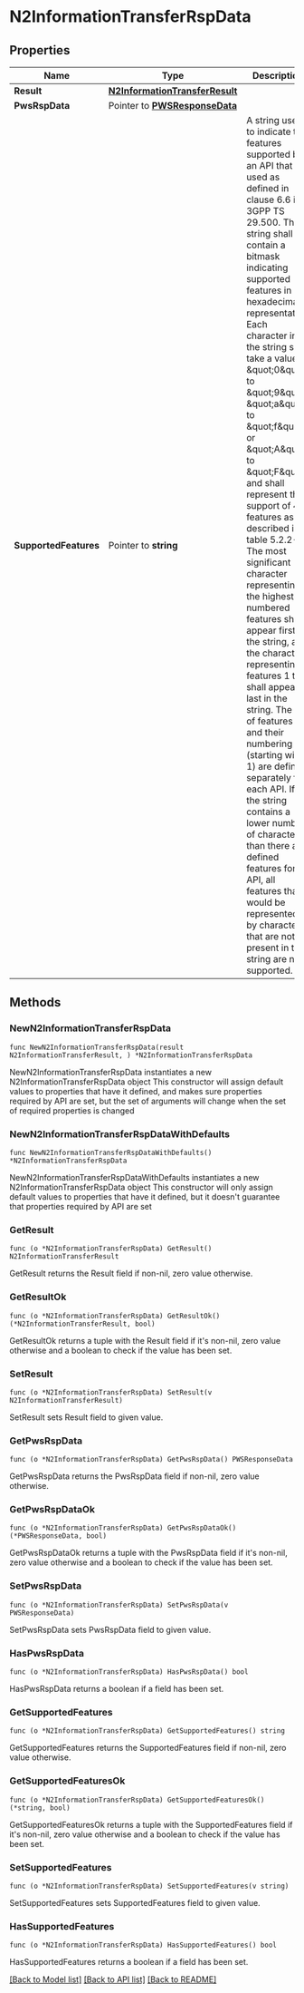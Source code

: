 # N2InformationTransferRspData

## Properties

Name | Type | Description | Notes
------------ | ------------- | ------------- | -------------
**Result** | [**N2InformationTransferResult**](N2InformationTransferResult.md) |  | 
**PwsRspData** | Pointer to [**PWSResponseData**](PWSResponseData.md) |  | [optional] 
**SupportedFeatures** | Pointer to **string** | A string used to indicate the features supported by an API that is used as defined in clause  6.6 in 3GPP TS 29.500. The string shall contain a bitmask indicating supported features in  hexadecimal representation Each character in the string shall take a value of \&quot;0\&quot; to \&quot;9\&quot;,  \&quot;a\&quot; to \&quot;f\&quot; or \&quot;A\&quot; to \&quot;F\&quot; and shall represent the support of 4 features as described in  table 5.2.2-3. The most significant character representing the highest-numbered features shall  appear first in the string, and the character representing features 1 to 4 shall appear last  in the string. The list of features and their numbering (starting with 1) are defined  separately for each API. If the string contains a lower number of characters than there are  defined features for an API, all features that would be represented by characters that are not  present in the string are not supported.  | [optional] 

## Methods

### NewN2InformationTransferRspData

`func NewN2InformationTransferRspData(result N2InformationTransferResult, ) *N2InformationTransferRspData`

NewN2InformationTransferRspData instantiates a new N2InformationTransferRspData object
This constructor will assign default values to properties that have it defined,
and makes sure properties required by API are set, but the set of arguments
will change when the set of required properties is changed

### NewN2InformationTransferRspDataWithDefaults

`func NewN2InformationTransferRspDataWithDefaults() *N2InformationTransferRspData`

NewN2InformationTransferRspDataWithDefaults instantiates a new N2InformationTransferRspData object
This constructor will only assign default values to properties that have it defined,
but it doesn't guarantee that properties required by API are set

### GetResult

`func (o *N2InformationTransferRspData) GetResult() N2InformationTransferResult`

GetResult returns the Result field if non-nil, zero value otherwise.

### GetResultOk

`func (o *N2InformationTransferRspData) GetResultOk() (*N2InformationTransferResult, bool)`

GetResultOk returns a tuple with the Result field if it's non-nil, zero value otherwise
and a boolean to check if the value has been set.

### SetResult

`func (o *N2InformationTransferRspData) SetResult(v N2InformationTransferResult)`

SetResult sets Result field to given value.


### GetPwsRspData

`func (o *N2InformationTransferRspData) GetPwsRspData() PWSResponseData`

GetPwsRspData returns the PwsRspData field if non-nil, zero value otherwise.

### GetPwsRspDataOk

`func (o *N2InformationTransferRspData) GetPwsRspDataOk() (*PWSResponseData, bool)`

GetPwsRspDataOk returns a tuple with the PwsRspData field if it's non-nil, zero value otherwise
and a boolean to check if the value has been set.

### SetPwsRspData

`func (o *N2InformationTransferRspData) SetPwsRspData(v PWSResponseData)`

SetPwsRspData sets PwsRspData field to given value.

### HasPwsRspData

`func (o *N2InformationTransferRspData) HasPwsRspData() bool`

HasPwsRspData returns a boolean if a field has been set.

### GetSupportedFeatures

`func (o *N2InformationTransferRspData) GetSupportedFeatures() string`

GetSupportedFeatures returns the SupportedFeatures field if non-nil, zero value otherwise.

### GetSupportedFeaturesOk

`func (o *N2InformationTransferRspData) GetSupportedFeaturesOk() (*string, bool)`

GetSupportedFeaturesOk returns a tuple with the SupportedFeatures field if it's non-nil, zero value otherwise
and a boolean to check if the value has been set.

### SetSupportedFeatures

`func (o *N2InformationTransferRspData) SetSupportedFeatures(v string)`

SetSupportedFeatures sets SupportedFeatures field to given value.

### HasSupportedFeatures

`func (o *N2InformationTransferRspData) HasSupportedFeatures() bool`

HasSupportedFeatures returns a boolean if a field has been set.


[[Back to Model list]](../README.md#documentation-for-models) [[Back to API list]](../README.md#documentation-for-api-endpoints) [[Back to README]](../README.md)


